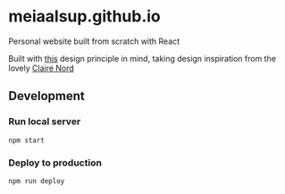 # meiaalsup.github.io
Personal website built from scratch with React

Built with [this](https://motherfuckingwebsite.com/) design principle in mind, taking design inspiration from the lovely [Claire Nord](https://clairenord.com/)

## Development
### Run local server
`npm start`

### Deploy to production
`npm run deploy`

